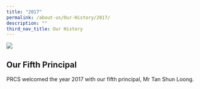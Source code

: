 ```yaml
---
title: "2017"
permalink: /about-us/Our-History/2017/
description: ""
third_nav_title: Our History
---
```

<img src="/images/MrTan.jpg">
    
<h2>Our Fifth Principal</h2>
    
<p align="justify">PRCS welcomed the year 2017 with our fifth principal, Mr Tan Shun Loong.</p>